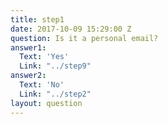 ```yaml
---
title: step1
date: 2017-10-09 15:29:00 Z
question: Is it a personal email?
answer1:
  Text: 'Yes'
  Link: "../step9"
answer2:
  Text: 'No'
  Link: "../step2"
layout: question
---
```


